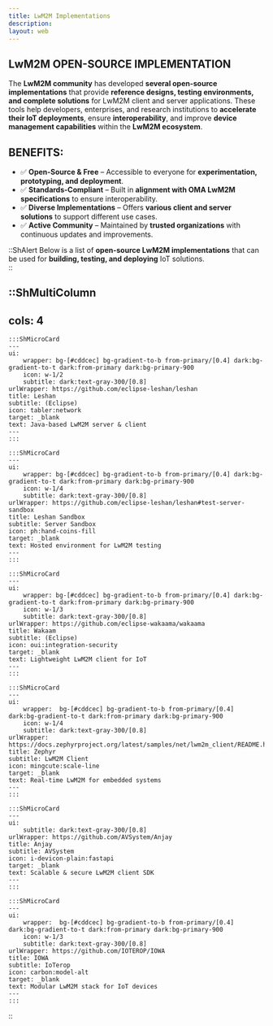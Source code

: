 ```yaml
---
title: LwM2M Implementations
description:
layout: web
---
```


## LwM2M OPEN-SOURCE IMPLEMENTATION 

The **LwM2M community** has developed **several open-source implementations** that provide **reference designs, testing environments, and complete solutions** for LwM2M client and server applications. These tools help developers, enterprises, and research institutions to **accelerate their IoT deployments**, ensure **interoperability**, and improve **device management capabilities** within the **LwM2M ecosystem**.  

## BENEFITS:  
- ✅ **Open-Source & Free** – Accessible to everyone for **experimentation, prototyping, and deployment**.  
- ✅ **Standards-Compliant** – Built in **alignment with OMA LwM2M specifications** to ensure interoperability.  
- ✅ **Diverse Implementations** – Offers **various client and server solutions** to support different use cases.  
- ✅ **Active Community** – Maintained by **trusted organizations** with continuous updates and improvements.  

::ShAlert
Below is a list of **open-source LwM2M implementations** that can be used for **building, testing, and deploying** IoT solutions.  
::

::ShMultiColumn
---
cols: 4
---
    :::ShMicroCard
    ---
    ui:
        wrapper: bg-[#cddcec] bg-gradient-to-b from-primary/[0.4] dark:bg-gradient-to-t dark:from-primary dark:bg-primary-900
        icon: w-1/2
        subtitle: dark:text-gray-300/[0.8]
    urlWrapper: https://github.com/eclipse-leshan/leshan
    title: Leshan
    subtitle: (Eclipse)
    icon: tabler:network
    target: _blank
    text: Java-based LwM2M server & client
    ---
    :::

    :::ShMicroCard
    ---
    ui:
        wrapper: bg-[#cddcec] bg-gradient-to-b from-primary/[0.4] dark:bg-gradient-to-t dark:from-primary dark:bg-primary-900     
        icon: w-1/4
        subtitle: dark:text-gray-300/[0.8]
    urlWrapper: https://github.com/eclipse-leshan/leshan#test-server-sandbox
    title: Leshan Sandbox
    subtitle: Server Sandbox
    icon: ph:hand-coins-fill
    target: _blank
    text: Hosted environment for LwM2M testing
    ---
    :::

    :::ShMicroCard
    ---
    ui:
        wrapper: bg-[#cddcec] bg-gradient-to-b from-primary/[0.4] dark:bg-gradient-to-t dark:from-primary dark:bg-primary-900   
        icon: w-1/3 
        subtitle: dark:text-gray-300/[0.8]
    urlWrapper: https://github.com/eclipse-wakaama/wakaama
    title: Wakaam
    subtitle: (Eclipse)
    icon: oui:integration-security
    target: _blank
    text: Lightweight LwM2M client for IoT
    ---
    :::
    
    :::ShMicroCard
    ---
    ui:
        wrapper:  bg-[#cddcec] bg-gradient-to-b from-primary/[0.4] dark:bg-gradient-to-t dark:from-primary dark:bg-primary-900   
        icon: w-1/4
        subtitle: dark:text-gray-300/[0.8]   
    urlWrapper: https://docs.zephyrproject.org/latest/samples/net/lwm2m_client/README.html
    title: Zephyr
    subtitle: LwM2M Client
    icon: mingcute:scale-line
    target: _blank
    text: Real-time LwM2M for embedded systems
    ---
    :::

    :::ShMicroCard
    ---
    ui:
        subtitle: dark:text-gray-300/[0.8]
    urlWrapper: https://github.com/AVSystem/Anjay
    title: Anjay
    subtitle: AVSystem
    icon: i-devicon-plain:fastapi
    target: _blank
    text: Scalable & secure LwM2M client SDK
    ---
    :::

    :::ShMicroCard
    ---
    ui:
        wrapper:  bg-[#cddcec] bg-gradient-to-b from-primary/[0.4] dark:bg-gradient-to-t dark:from-primary dark:bg-primary-900       
        icon: w-1/3
        subtitle: dark:text-gray-300/[0.8]
    urlWrapper: https://github.com/IOTEROP/IOWA
    title: IOWA
    subtitle: IoTerop
    icon: carbon:model-alt
    target: _blank
    text: Modular LwM2M stack for IoT devices
    ---
    :::
::


